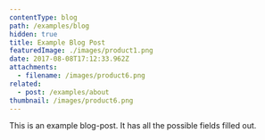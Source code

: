 ```yaml
---
contentType: blog
path: /examples/blog
hidden: true
title: Example Blog Post
featuredImage: ./images/product1.png
date: 2017-08-08T17:12:33.962Z
attachments:
  - filename: /images/product6.png
related:
  - post: /examples/about
thumbnail: /images/product6.png
---
```

This is an example blog-post. It has all the possible fields filled out.